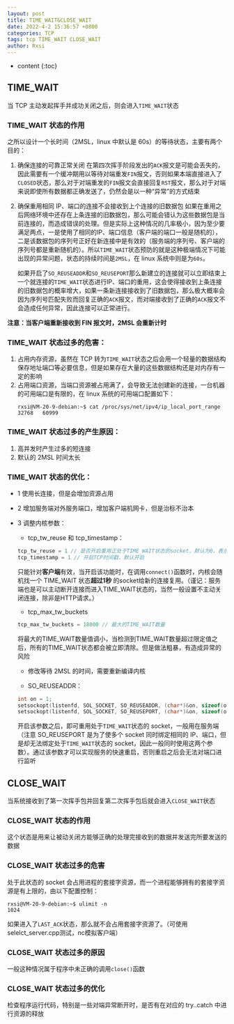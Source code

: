 ```yaml
---
layout: post
title: TIME_WAIT&CLOSE_WAIT
date: 2022-4-2 15:36:57 +0800
categories: TCP
tags: tcp TIME_WAIT CLOSE_WAIT
author: Rxsi
---
```


* content
{:toc}

## TIME_WAIT
当 TCP 主动发起挥手并成功关闭之后，则会进入`TIME_WAIT`状态
### TIME_WAIT 状态的作用
之所以设计一个长时间（2MSL，linux 中默认是 60s）的等待状态，主要有两个目的：
1. 确保连接的可靠正常关闭
    在第四次挥手阶段发出的`ACK`报文是可能会丢失的，因此需要有一个缓冲期用以等待对端重发`FIN`报文，否则如果本端直接进入了`CLOSED`状态，那么对于对端重发的`FIN`报文会直接回复`RST`报文，那么对于对端来说即使所有数据都正确发送了，仍然会是以一种“异常”的方式结束
    
2. 确保重用相同 IP、端口的连接不会接收到上个连接的旧数据包
    如果在重用之后网络环境中还存在上条连接的旧数据包，那么可能会错认为这些数据包是当前连接的，而造成错误的处理。但是实际上这种情况的几率极小，因为至少要满足两点，一是使用了相同的IP、端口信息（客户端的端口一般是随机的），二是该数据包的序列号正好在新连接中是有效的（服务端的序列号、客户端的序列号都是重新随机的）。所以`TIME_WAIT`状态预防的就是这种极端情况下可能出现的异常问题，状态的持续时间是`2MSL`，在 linux 系统中则是为`60s`。
    
    如果开启了`SO_REUSEADDR`和`SO_REUSEPORT`那么新建立的连接就可以立即结束上一个就连接的`TIME_WAIT`状态进行IP、端口的重用，这会使得接收到上条连接的旧数据包的概率增大，如果一条新连接接收到了旧数据包，那么极大概率会因为序列号匹配失败而回复正确的`ACK`报文，而对端接收到了正确的`ACK`报文不会造成任何异常，因此连接可以正常进行。

**注意：当客户端重新接收到 FIN 报文时，2MSL 会重新计时**

<!--more-->
### TIME_WAIT 状态过多的危害：
1. 占用内存资源，虽然在 TCP 转为`TIME_WAIT`状态之后会用一个轻量的数据结构保存地址端口等必要信息，但是如果存在大量的这些数据结构还是对内存有一定的影响
2. 占用端口资源，当端口资源被占用满了，会导致无法创建新的连接，一台机器的可用端口是有限的，在 linux 系统的可用端口配置如下：
    ```shell
    rxsi@VM-20-9-debian:~$ cat /proc/sys/net/ipv4/ip_local_port_range 
    32768   60999
    ```

### TIME_WAIT 状态过多的产生原因：
1. 高并发时产生过多的短连接
2. 默认的 2MSL 时间太长

### TIME_WAIT 状态的优化：
- 1 使用长连接，但是会增加资源占用
- 2 增加服务端对外服务端口，增加客户端机网卡，但是治标不治本
- 3 调整内核参数：
    - tcp_tw_reuse 和 tcp_timestamp： 
    ```c
    tcp_tw_reuse = 1 // 是否开启重用正处于TIME_WAIT状态的socket，默认为0，表示否
    tcp_timestamp = 1 // 开启TCP时间戳，默认开启
    ```
    只能针对**客户端**有效，当开启该功能时，在调用`connect()`函数时，内核会随机找一个 TIME_WAIT 状态**超过1秒** 的socket给新的连接复用。（谨记：服务端也是可以主动断开连接而进入TIME_WAIT状态的，当然一般设置不主动关闭连接，除非是HTTP请求。）

	- tcp_max_tw_buckets 
    ```c
    tcp_max_tw_buckets = 18000 // 最大的TIME_WAIT数量
    ```
    将最大的TIME_WAIT数量值调小，当检测到TIME_WAIT数量超过限定值之后，所有的TIME_WAIT状态都会被立即清除。但是做法粗暴，有造成异常的风险

    - 修改等待 2MSL 的时间，需要重新编译内核

    - SO_REUSEADDR：
    ```c
    int on = 1;
    setsockopt(listenfd, SOL_SOCKET, SO_REUSEADDR, (char*)&on, sizeof(on));
    setsockopt(listenfd, SOL_SOCKET, SO_REUSEPORT, (char*)&on, sizeof(on));
    ```
    开启该参数之后，即可重用处于`TIME_WAIT`状态的 socket，一般用在服务端（注意 SO_REUSEPORT 是为了使多个 socket 同时绑定相同的 IP、端口，但是却无法绑定处于`TIME_WAIT`状态的 socket，因此一般同时使用这两个参数）。通过该参数才可以实现服务的快速重启，否则重启之后会无法对端口进行监听

## CLOSE_WAIT
当系统接收到了第一次挥手包并回复第二次挥手包后就会进入`CLOSE_WAIT`状态
### CLOSE_WAIT 状态的作用
这个状态是用来让被动关闭方能够正确的处理完接收到的数据并发送完所要发送的数据
### CLOSE_WAIT 状态过多的危害
处于此状态的 socket 会占用进程的套接字资源，而一个进程能够拥有的套接字资源是有上限的，由以下配置控制：
```shell
rxsi@VM-20-9-debian:~$ ulimit -n
1024
```
如果进入了`LAST_ACK`状态，那么就不会占用套接字资源了。（可使用selelct_server.cpp测试，nc模拟客户端）

### CLOSE_WAIT 状态过多的原因
一般这种情况属于程序中未正确的调用`close()`函数

### CLOSE_WAIT 状态过多的优化
检查程序运行代码，特别是一些对端异常断开时，是否有在对应的 try..catch 中进行资源的释放